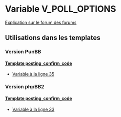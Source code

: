 # Variable V_POLL_OPTIONS
[Explication sur le forum des forums](http://forum.forumactif.com/t294113-listing-des-variables#V_POLL_OPTIONS)

## Utilisations dans les templates

### Version PunBB

#### [Template posting_confirm_code](punbb/posting_confirm_code.md)
* [Variable à la ligne 35](../punbb/posting_confirm_code.tpl#L35)

### Version phpBB2

#### [Template posting_confirm_code](subsilver/posting_confirm_code.md)
* [Variable à la ligne 33](../subsilver/posting_confirm_code.tpl#L33)